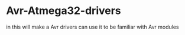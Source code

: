 # Avr-Atmega32-drivers
in this will make a Avr drivers can use it to be familiar with Avr modules  
